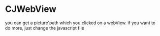# CJWebView
you can get a picture'path which you clicked on a webView. if you want to do more, just change the javascript file
